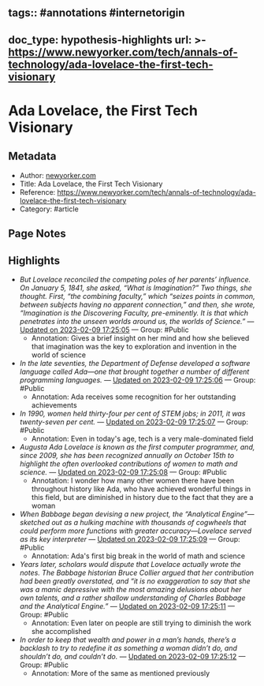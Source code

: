 tags:: #annotations #internetorigin
---
doc_type: hypothesis-highlights
url: >-
  https://www.newyorker.com/tech/annals-of-technology/ada-lovelace-the-first-tech-visionary
---

# Ada Lovelace, the First Tech Visionary

## Metadata
- Author: [newyorker.com]()
- Title: Ada Lovelace, the First Tech Visionary
- Reference: https://www.newyorker.com/tech/annals-of-technology/ada-lovelace-the-first-tech-visionary
- Category: #article

## Page Notes
## Highlights
- *But Lovelace reconciled the competing poles of her parents’ influence. On January 5, 1841, she asked, “What is Imagination?” Two things, she thought. First, “the combining faculty,” which “seizes points in common, between subjects having no apparent connection,” and then, she wrote, “Imagination is the Discovering Faculty, pre-eminently. It is that which penetrates into the unseen worlds around us, the worlds of Science.”* — [Updated on 2023-02-09 17:25:05](https://hyp.is/miitZqjIEe2g8T-Gx6QBFQ/www.newyorker.com/tech/annals-of-technology/ada-lovelace-the-first-tech-visionary) — Group: #Public
    - Annotation: Gives a brief insight on her mind and how she believed that imagination was the key to exploration and invention in the world of science
- *In the late seventies, the Department of Defense developed a software language called Ada—one that brought together a number of different programming languages.* — [Updated on 2023-02-09 17:25:06](https://hyp.is/mrvsSKjIEe2W_f9WLkmywg/www.newyorker.com/tech/annals-of-technology/ada-lovelace-the-first-tech-visionary) — Group: #Public
    - Annotation: Ada receives some recognition for her outstanding achievements
- *In 1990, women held thirty-four per cent of STEM jobs; in 2011, it was twenty-seven per cent.* — [Updated on 2023-02-09 17:25:07](https://hyp.is/m2tE1qjIEe2FCLOLjVg-_A/www.newyorker.com/tech/annals-of-technology/ada-lovelace-the-first-tech-visionary) — Group: #Public
    - Annotation: Even in today's age, tech is a very male-dominated field
- *Augusta Ada Lovelace is known as the first computer programmer, and, since 2009, she has been recognized annually on October 15th to highlight the often overlooked contributions of women to math and science.* — [Updated on 2023-02-09 17:25:08](https://hyp.is/nBc0YqjIEe2b64-cw5vyyg/www.newyorker.com/tech/annals-of-technology/ada-lovelace-the-first-tech-visionary) — Group: #Public
    - Annotation: I wonder how many other women there have been throughout history like Ada, who have achieved wonderful things in this field, but are diminished in history due to the fact that they are a woman
- *When Babbage began devising a new project, the “Analytical Engine”—sketched out as a hulking machine with thousands of cogwheels that could perform more functions with greater accuracy—Lovelace served as its key interpreter* — [Updated on 2023-02-09 17:25:09](https://hyp.is/nOmkTKjIEe2-U6urxhnHHw/www.newyorker.com/tech/annals-of-technology/ada-lovelace-the-first-tech-visionary) — Group: #Public
    - Annotation: Ada's first big break in the world of math and science
- *Years later, scholars would dispute that Lovelace actually wrote the notes. The Babbage historian Bruce Collier argued that her contribution had been greatly overstated, and “it is no exaggeration to say that she was a manic depressive with the most amazing delusions about her own talents, and a rather shallow understanding of Charles Babbage and the Analytical Engine.”* — [Updated on 2023-02-09 17:25:11](https://hyp.is/ncVtOKjIEe2-Xc8IE3zkPA/www.newyorker.com/tech/annals-of-technology/ada-lovelace-the-first-tech-visionary) — Group: #Public
    - Annotation: Even later on people are still trying to diminish the work she accomplished
- *In order to keep that wealth and power in a man’s hands, there’s a backlash to try to redefine it as something a woman didn’t do, and shouldn’t do, and couldn’t do.* — [Updated on 2023-02-09 17:25:12](https://hyp.is/nmZKoKjIEe2-VHOJfp-c9Q/www.newyorker.com/tech/annals-of-technology/ada-lovelace-the-first-tech-visionary) — Group: #Public
    - Annotation: More of the same as mentioned previously


